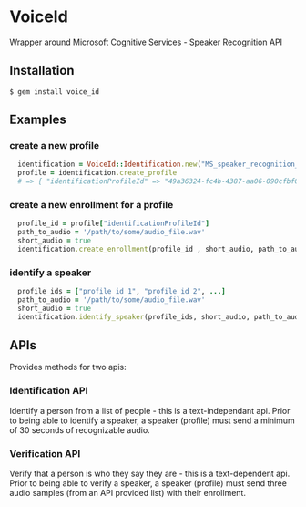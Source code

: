 # VoiceId
  Wrapper around Microsoft Cognitive Services - Speaker Recognition API

## Installation
  ```
  $ gem install voice_id
  ```

## Examples
  
### create a new profile
```ruby
  identification = VoiceId::Identification.new("MS_speaker_recognition_api_key")
  profile = identification.create_profile
  # => { "identificationProfileId" => "49a36324-fc4b-4387-aa06-090cfbf0064f" }
```
### create a new enrollment for a profile
```ruby
  profile_id = profile["identificationProfileId"]
  path_to_audio = '/path/to/some/audio_file.wav'
  short_audio = true
  identification.create_enrollment(profile_id , short_audio, path_to_audio)
```
### identify a speaker
```ruby
  profile_ids = ["profile_id_1", "profile_id_2", ...]
  path_to_audio = '/path/to/some/audio_file.wav'
  short_audio = true
  identification.identify_speaker(profile_ids, short_audio, path_to_audio)
```

## APIs
  Provides methods for two apis:

### Identification API
  Identify a person from a list of people - this is a text-independant api.
  Prior to being able to identify a speaker, a speaker (profile) must send a minimum
  of 30 seconds of recognizable audio.
  
### Verification API
  Verify that a person is who they say they are - this is a text-dependent api.
  Prior to being able to verify a speaker, a speaker (profile) must send three audio samples (from an API provided list) with their enrollment.


